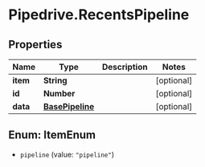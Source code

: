 # Pipedrive.RecentsPipeline

## Properties

Name | Type | Description | Notes
------------ | ------------- | ------------- | -------------
**item** | **String** |  | [optional] 
**id** | **Number** |  | [optional] 
**data** | [**BasePipeline**](BasePipeline.md) |  | [optional] 



## Enum: ItemEnum


* `pipeline` (value: `"pipeline"`)




